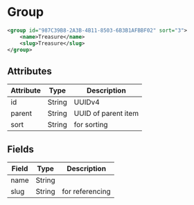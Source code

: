 # Group

```XML
<group id="987C39B8-2A3B-4B11-8503-6B3B1AFBBF02" sort="3">
    <name>Treasure</name>
    <slug>Treasure</slug>
</group>
```

## Attributes

| Attribute | Type | Description |
| --------- | ---- | ----------- |
| id  | String  | UUIDv4 |
| parent  | String  | UUID of parent item |
| sort  | String  | for sorting |

## Fields

| Field  | Type | Description |
| ------ | ---- | ----------- |
| name  | String | |
| slug  | String | for referencing |